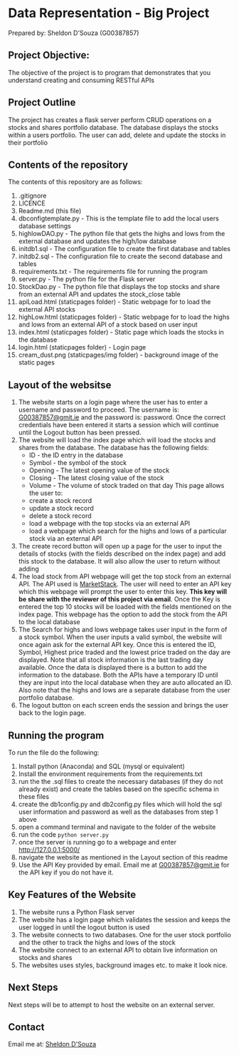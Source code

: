 # Data Representation - Big Project
Prepared by: Sheldon D'Souza (G00387857)

## Project Objective:

The objective of the project is to program that demonstrates that you understand creating and consuming RESTful APIs

## Project Outline

The project has creates a flask server perform CRUD operations on a stocks and shares portfolio database. The database displays the stocks within a users portfolio. The user can add, delete and update the stocks in their portfolio 

## Contents of the repository

The contents of this repository are as follows:

1. .gitignore
2. LICENCE
3. Readme.md (this file)
4. dbconfigtemplate.py - This is the template file to add the local users database settings 
5. highlowDAO.py - The python file that gets the highs and lows from the external database and updates the high/low database
6. initdb1.sql - The configuration file to create the first database and tables
7. initdb2.sql - The configuration file to create the second database and tables
8. requirements.txt - The requirements file for running the program
9. server.py - The python file for the Flask server
10. StockDao.py - The python file that displays the top stocks and share from an external API and updates the stock_close table
11. apiLoad.html (staticpages folder) - Static webpage for to load the external API stocks
12. highLow.html (staticpages folder) -  Static webpage for to load the highs and lows from an external API of a stock based on user input
13. index.html (staticpages folder) - Static page which loads the stocks in the database
14. login.html (staticpages folder) - Login page
15. cream_dust.png (staticpages/img folder) - background image of the static pages 


## Layout of the websitse
1. The website starts on a login page where the user has to enter a username and password to proceed. The username is: G00387857@gmit.ie and the password is: password. Once the correct credentials have been entered it starts a session which will continue until the Logout button has been pressed.
2. The website will load the index page which will load the stocks and shares from the database. The database has the following fields:
	- ID - the ID entry in the database
	- Symbol - the symbol of the stock
	- Opening - The latest opening value of the stock
	- Closing - The latest closing value of the stock
	- Volume - The volume of stock traded on that day
This page  allows the user to:
	- create a stock record
	- update a stock record
	- delete a stock record
	- load a webpage with the top stocks via an external API
	- load a webpage which search for the highs and lows of a particular stock via an external API
3. The create record button will open up a page for the user to input the details of stocks (with the fields described on the index page) and add this stock to the database. It will also allow the user to return without adding
4. The load stock from API webpage will get the top stock from an external API. The API used is [MarketStack](https://marketstack.com/documentation). The user will need to enter an API key which this webpage will prompt the user to enter this key. <b>This key will be share with the reviewer of this project via email</b>. Once the Key is entered the top 10 stocks will be loaded with the fields mentioned on the index page. This webpage has the option to add the stock from the API to the local database
5. The Search for highs and lows webpage takes user input in the form of a stock symbol. When the user inputs a valid symbol, the website will once again ask for the external API key. Once this is entered the ID, Symbol, Highest price traded and the lowest price traded on the day are displayed. Note that all stock information is the last trading day available. Once the data is displayed there is a button to add the information to the database. Both the APIs have a temporary ID until they are input into the local database when they are auto allocated an ID. Also note that the highs and lows are a separate database from the user portfolio database.
6. The logout button on each screen ends the session and brings the user back to the login page. 


## Running the program

To run the file do the following:

1. Install python (Anaconda) and SQL (mysql or equivalent)
2. Install the environment requirements from the requirements.txt
3. run the the .sql files to create the necessary databases (if they do not already exist) and create the tables based on the specific schema in these files
4. create the db1config.py and db2config.py files which will hold the sql user information and password as well as the databases from step 1 above
5. open a command terminal and navigate to the folder of the website
6. run the code ```python server.py```
7. once the server is running go to a webpage and enter http://127.0.0.1:5000/
8. navigate the website as mentioned in the Layout section of this readme
9. Use the API Key provided by email. Email me at G00387857@gmit.ie for the API key if you do not have it. 

## Key Features of the Website

1. The website runs a Python Flask server
2. The website has a login page which validates the session and keeps the user logged in until the logout button is used
3. The website connects to two databases. One for the user stock portfolio and the other to track the highs and lows of the stock
4. The website connect to an external API to obtain live information on stocks and shares
5. The websites uses styles, background images etc. to make it look nice.

## Next Steps

Next steps will be to attempt to host the website on an external server. 

## Contact
Email me at: [Sheldon D'Souza](G00387857@gmit.ie)